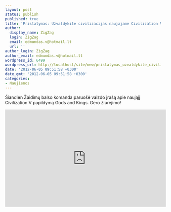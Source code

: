 ```yaml
---
layout: post
status: publish
published: true
title: 'Pristatymas: Užvaldykite civilizacijas naujajame Civilization V papildyme'
author:
  display_name: ZigZag
  login: ZigZag
  email: edmundas.v@hotmail.lt
  url: ''
author_login: ZigZag
author_email: edmundas.v@hotmail.lt
wordpress_id: 6499
wordpress_url: http://localhost/site/new/pristatymas_uzvaldykite_civilizacijas_naujajame_civilization_v_papildyme/
date: '2012-06-05 09:51:58 +0300'
date_gmt: '2012-06-05 09:51:58 +0300'
categories:
- Naujienos
---
```

<p>
	&Scaron;iandien Žaidimų balso komanda paruo&scaron;ė vaizdo įra&scaron;ą apie naująjį Civilization V papildymą Gods and Kings. Gero žiūrėjimo!</p>
<p>
	<iframe allowfullscreen="" frameborder="0" height="315" src="http://www.youtube.com/embed/t3BYkf5NS60" width="520"></iframe></p>
